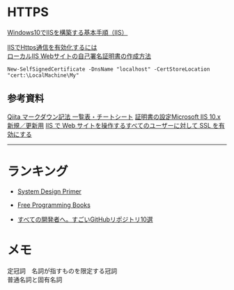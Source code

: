 # HTTPS
[Windows10でIISを構築する基本手順（IIS）](https://qiita.com/portfoliokns3/items/2b1da4ffaa4669c63724#:~:text=Windows10でIISを構築する基本手順（IIS）%201%20"Windowsの機能の有効かまたは無効化"から"Windowsの機能"設定を行う%202%20インターネットインフォメーションサービスを設定する%203,IISの起動ができているかを確認する%204%20接続がうまくいかない場合は、ファイアーウォールの設定を確認する%205%20制御するためのIISマネージャー%206%20接続先ページを変更してみる)

[IISでHttps通信を有効化するには](https://migratory-worker.com/archives/3871)  
[ローカルIIS Webサイトの自己署名証明書の作成方法](https://qiita.com/SY81517/items/347e86582054f8e92742)
```
New-SelfSignedCertificate -DnsName "localhost" -CertStoreLocation "cert:\LocalMachine\My"
```


## 参考資料
[Qiita マークダウン記法 一覧表・チートシート](https://qiita.com/kamorits/items/6f342da395ad57468ae3)
[証明書の設定Microsoft IIS 10.x 新規／更新用](https://www.secomtrust.net/service/pfw/apply/sr/3_2_msIIS10.html)
[IIS で Web サイトを操作するすべてのユーザーに対して SSL を有効にする](https://learn.microsoft.com/ja-jp/troubleshoot/developer/webapps/iis/www-administration-management/enable-ssl-all-customers)


---
# ランキング
+ [System Design Primer](https://github.com/donnemartin/system-design-primer/blob/master/README-ja.md)
+ [Free Programming Books](https://github.com/EbookFoundation/free-programming-books/blob/main/books/free-programming-books-ja.md)

+ [すべての開発者へ。すごいGitHubリポジトリ10選](https://qiita.com/baby-degu/items/6c0c73a1e79644ebbb1a)

# メモ

定冠詞　名詞が指すものを限定する冠詞  
普通名詞と固有名詞

